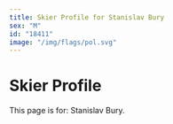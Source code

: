 ```yaml
---
title: Skier Profile for Stanislav Bury
sex: "M"
id: "18411"
image: "/img/flags/pol.svg" 
---
```


# Skier Profile

This page is for: Stanislav Bury.
    